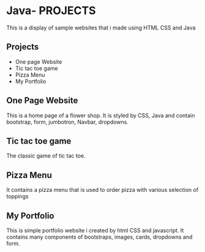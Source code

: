 # Java- PROJECTS

This is a display of sample websites that i made using HTML CSS and Java

## Projects
- One page Website
- Tic tac toe game
- Pizza Menu
- My Portfolio

## One Page Website

This is a home page of a flower shop. It is styled by CSS, Java and contain bootstrap, form, jumbotron, Navbar, dropdowns.

## Tic tac toe game

The classic game of tic tac toe.

## Pizza Menu

It contains a pizza menu that is used to order pizza with various selection of toppings

## My Portfolio

This is simple portfolio website i created by html CSS and javascript. It contains many components of bootstraps, images, cards, dropdowns and form.
